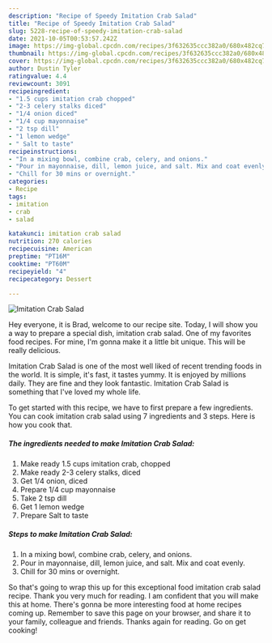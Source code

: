 ```yaml
---
description: "Recipe of Speedy Imitation Crab Salad"
title: "Recipe of Speedy Imitation Crab Salad"
slug: 5228-recipe-of-speedy-imitation-crab-salad
date: 2021-10-05T00:53:57.242Z
image: https://img-global.cpcdn.com/recipes/3f632635ccc382a0/680x482cq70/imitation-crab-salad-recipe-main-photo.jpg
thumbnail: https://img-global.cpcdn.com/recipes/3f632635ccc382a0/680x482cq70/imitation-crab-salad-recipe-main-photo.jpg
cover: https://img-global.cpcdn.com/recipes/3f632635ccc382a0/680x482cq70/imitation-crab-salad-recipe-main-photo.jpg
author: Dustin Tyler
ratingvalue: 4.4
reviewcount: 3091
recipeingredient:
- "1.5 cups imitation crab chopped"
- "2-3 celery stalks diced"
- "1/4 onion diced"
- "1/4 cup mayonnaise"
- "2 tsp dill"
- "1 lemon wedge"
- " Salt to taste"
recipeinstructions:
- "In a mixing bowl, combine crab, celery, and onions."
- "Pour in mayonnaise, dill, lemon juice, and salt. Mix and coat evenly."
- "Chill for 30 mins or overnight."
categories:
- Recipe
tags:
- imitation
- crab
- salad

katakunci: imitation crab salad 
nutrition: 270 calories
recipecuisine: American
preptime: "PT16M"
cooktime: "PT60M"
recipeyield: "4"
recipecategory: Dessert

---
```



![Imitation Crab Salad](https://img-global.cpcdn.com/recipes/3f632635ccc382a0/680x482cq70/imitation-crab-salad-recipe-main-photo.jpg)

Hey everyone, it is Brad, welcome to our recipe site. Today, I will show you a way to prepare a special dish, imitation crab salad. One of my favorites food recipes. For mine, I'm gonna make it a little bit unique. This will be really delicious.

Imitation Crab Salad is one of the most well liked of recent trending foods in the world. It is simple, it's fast, it tastes yummy. It is enjoyed by millions daily. They are fine and they look fantastic. Imitation Crab Salad is something that I've loved my whole life.




To get started with this recipe, we have to first prepare a few ingredients. You can cook imitation crab salad using 7 ingredients and 3 steps. Here is how you cook that.

<!--inarticleads1-->

##### The ingredients needed to make Imitation Crab Salad:

1. Make ready 1.5 cups imitation crab, chopped
1. Make ready 2-3 celery stalks, diced
1. Get 1/4 onion, diced
1. Prepare 1/4 cup mayonnaise
1. Take 2 tsp dill
1. Get 1 lemon wedge
1. Prepare  Salt to taste




<!--inarticleads2-->

##### Steps to make Imitation Crab Salad:

1. In a mixing bowl, combine crab, celery, and onions.
1. Pour in mayonnaise, dill, lemon juice, and salt. Mix and coat evenly.
1. Chill for 30 mins or overnight.




So that's going to wrap this up for this exceptional food imitation crab salad recipe. Thank you very much for reading. I am confident that you will make this at home. There's gonna be more interesting food at home recipes coming up. Remember to save this page on your browser, and share it to your family, colleague and friends. Thanks again for reading. Go on get cooking!
